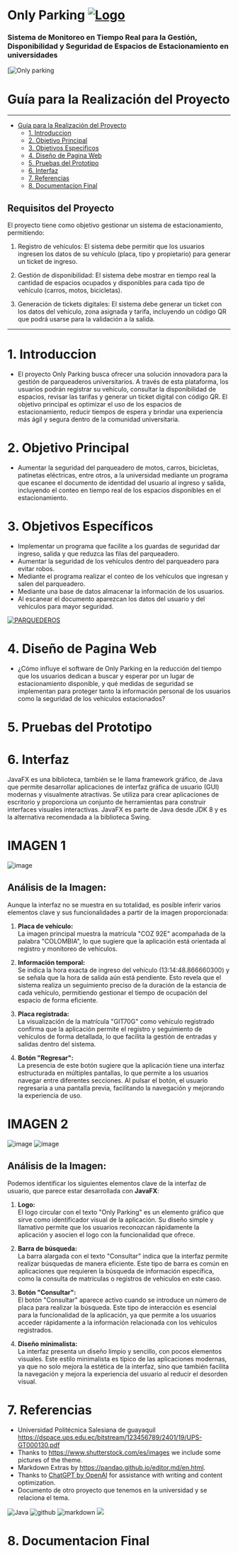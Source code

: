 # Only Parking [![Logo](https://www.shutterstock.com/image-vector/vector-sets-parking-lots-letter-260nw-2275662011.jpg "Logo")](https://www.shutterstock.com/image-vector/vector-sets-parking-lots-letter-260nw-2275662011.jpg "Logo")

 ###  Sistema  de Monitoreo en Tiempo Real para la Gestión, Disponibilidad y Seguridad de Espacios de Estacionamiento en universidades

[![Only parking](https://www.inpronet.ec/wp-content/uploads/2019/10/5530dfc70a139.jpg)

# Guía para la Realización del Proyecto 

---

<!-- @import "[TOC]" {cmd="toc" depthFrom=1 depthTo=6 orderedList=false} -->
<!-- code_chunk_output -->

 - [Guía para la Realización del Proyecto](#guía-para-la-realización-del-proyecto)
   - [1. Introduccion](#1-Introduccion)
   - [2. Objetivo Principal](#2-Objetivo-Principal)
   - [3. Objetivos Especificos](#3-Objetivos-Especificos)
   - [4. Diseño de Pagina Web](#4-Diseño-de-pagina-Web)
   - [5. Pruebas del Prototipo](#5-Pruebas-del-Prototipo)
   - [6. Interfaz](#6-Interfaz)
   - [7. Referencias](#7-Referencias)
   - [8. Documentacion Final](#8-Documentacion-Final)

<!-- /code_chunk_output -->

## Requisitos del Proyecto

El proyecto tiene como objetivo gestionar un sistema de estacionamiento, permitiendo:

1. Registro de vehículos:
El sistema debe permitir que los usuarios ingresen los datos de su vehículo (placa, tipo y propietario) para generar un ticket de ingreso.

2. Gestión de disponibilidad:
El sistema debe mostrar en tiempo real la cantidad de espacios ocupados y disponibles para cada tipo de vehículo (carros, motos, bicicletas).

3. Generación de tickets digitales:
El sistema debe generar un ticket con los datos del vehículo, zona asignada y tarifa, incluyendo un código QR que podrá usarse para la validación a la salida.

---
# 1. Introduccion
- El proyecto Only Parking busca ofrecer una solución innovadora para la gestión de parqueaderos universitarios. A través de esta plataforma, los usuarios podrán registrar su vehículo, consultar la disponibilidad de espacios, revisar las tarifas y generar un ticket digital con código QR. El objetivo principal es optimizar el uso de los espacios de estacionamiento, reducir tiempos de espera y brindar una experiencia más ágil y segura dentro de la comunidad universitaria.

# 2. Objetivo Principal
- Aumentar la seguridad del parqueadero de motos, carros, bicicletas, patinetas eléctricas, entre otros, a la universidad mediante un programa que escanee el documento de identidad del usuario al ingreso y salida, incluyendo el conteo en tiempo real de los espacios disponibles en el estacionamiento.

# 3. Objetivos Específicos
- Implementar un programa que facilite a los guardas de seguridad dar ingreso, salida y que reduzca las filas del parqueadero.
- Aumentar la seguridad de los vehículos  dentro del parqueadero para evitar robos.
- Mediante el programa realizar el conteo de los vehículos que ingresan y salen del parqueadero.
- Mediante una base de datos almacenar la información de los usuarios.
- Al escanear el documento aparezcan los datos del usuario y del vehículos para mayor seguridad.

[![PARQUEDEROS](https://st4.depositphotos.com/23611030/29463/v/450/depositphotos_294632308-stock-illustration-collection-parking-thin-line-icons.jpg "PARQUEDEROS")](https://st4.depositphotos.com/23611030/29463/v/450/depositphotos_294632308-stock-illustration-collection-parking-thin-line-icons.jpg "PARQUEDEROS")

# 4. Diseño de Pagina Web
- ¿Cómo influye el software de Only Parking en la reducción del tiempo que los usuarios dedican a buscar y esperar por un lugar de estacionamiento disponible, y qué medidas de seguridad se implementan para proteger tanto la información personal de los usuarios como la seguridad de los vehículos estacionados?

# 5. Pruebas del Prototipo





# 6. Interfaz
JavaFX es una biblioteca, también se le llama framework gráfico, de Java que permite desarrollar aplicaciones de interfaz gráfica de usuario (GUI) modernas y visualmente atractivas. Se utiliza para crear aplicaciones de escritorio y proporciona un conjunto de herramientas para construir interfaces visuales interactivas. JavaFX es parte de Java desde JDK 8 y es la alternativa recomendada a la biblioteca Swing.

# IMAGEN 1

![image](https://github.com/Estebaniza/PROYECTO-PROGRAMACION-2/blob/main/image.png?raw=true)



## Análisis de la Imagen:

Aunque la interfaz no se muestra en su totalidad, es posible inferir varios elementos clave y sus funcionalidades a partir de la imagen proporcionada:

1. **Placa de vehículo:**  
   La imagen principal muestra la matrícula "COZ 92E" acompañada de la palabra "COLOMBIA", lo que sugiere que la aplicación está orientada al registro y monitoreo de vehículos.

2. **Información temporal:**  
   Se indica la hora exacta de ingreso del vehículo (13:14:48.866660300) y se señala que la hora de salida aún está pendiente. Esto revela que el sistema realiza un seguimiento preciso de la duración de la estancia de cada vehículo, permitiendo gestionar el tiempo de ocupación del espacio de forma eficiente.

3. **Placa registrada:**  
   La visualización de la matrícula "GIT70G" como vehículo registrado confirma que la aplicación permite el registro y seguimiento de vehículos de forma detallada, lo que facilita la gestión de entradas y salidas dentro del sistema.

4. **Botón "Regresar":**  
   La presencia de este botón sugiere que la aplicación tiene una interfaz estructurada en múltiples pantallas, lo que permite a los usuarios navegar entre diferentes secciones. Al pulsar el botón, el usuario regresaría a una pantalla previa, facilitando la navegación y mejorando la experiencia de uso.

# IMAGEN 2

![image](https://github.com/CCESPINOSA/Programacion2/blob/main/image.png?raw=true)                      ![image](https://github.com/Estebaniza/PROYECTO-PROGRAMACION-2/blob/main/imagen2.png?raw=true)

## Análisis de la Imagen:

Podemos identificar los siguientes elementos clave de la interfaz de usuario, que parece estar desarrollada con **JavaFX**:

1. **Logo:**  
   El logo circular con el texto "Only Parking" es un elemento gráfico que sirve como identificador visual de la aplicación. Su diseño simple y llamativo permite que los usuarios reconozcan rápidamente la aplicación y asocien el logo con la funcionalidad que ofrece.

2. **Barra de búsqueda:**  
   La barra alargada con el texto "Consultar" indica que la interfaz permite realizar búsquedas de manera eficiente. Este tipo de barra es común en aplicaciones que requieren la búsqueda de información específica, como la consulta de matrículas o registros de vehículos en este caso.

3. **Botón "Consultar":**  
   El botón "Consultar" aparece activo cuando se introduce un número de placa para realizar la búsqueda. Este tipo de interacción es esencial para la funcionalidad de la aplicación, ya que permite a los usuarios acceder rápidamente a la información relacionada con los vehículos registrados.

4. **Diseño minimalista:**  
   La interfaz presenta un diseño limpio y sencillo, con pocos elementos visuales. Este estilo minimalista es típico de las aplicaciones modernas, ya que no solo mejora la estética de la interfaz, sino que también facilita la navegación y mejora la experiencia del usuario al reducir el desorden visual.

# 7. Referencias
- Universidad Politécnica Salesiana de guayaquil https://dspace.ups.edu.ec/bitstream/123456789/2401/19/UPS-GT000130.pdf
- Thanks to https://www.shutterstock.com/es/images we include some pictures of the theme.
- Markdown Extras by https://pandao.github.io/editor.md/en.html.
- Thanks to [ChatGPT by OpenAI](https://www.openai.com/chatgpt) for assistance with writing and content optimization.
- Documento de otro proyecto que tenemos en la universidad y se relaciona el tema.

![Java](https://img.shields.io/badge/Java-100%25-ff5733?style=for-the-badge)  ![github](https://img.shields.io/badge/github-100%25-ff5733?style=for-the-badge) ![markdown](https://img.shields.io/badge/markdown-100%25-ff5733?style=for-the-badge)
<img src="https://img.shields.io/badge/javafx-%23FF0000.svg?style=for-the-badge&logo=javafx&logoColor=white"> 

# 8. Documentacion Final



